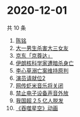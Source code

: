 # 2020-12-01

共 10 条

<!-- BEGIN -->
<!-- 最后更新时间 Tue Dec 01 2020 07:03:41 GMT+0800 (CST) -->
1. [陈铭](https://www.zhihu.com/search?q=陈铭)
1. [大一男生杀害大三女友](https://www.zhihu.com/search?q=锦江学院)
1. [京东「京尊达」](https://www.zhihu.com/search?q=京尊达)
1. [伊朗核科学家遭暗杀身亡](https://www.zhihu.com/search?q=伊朗核科学家)
1. [李心草溺亡案维持原判](https://www.zhihu.com/search?q=李心草)
1. [演员请就位2](https://www.zhihu.com/search?q=演员请就位2)
1. [网传虾米音乐将关闭](https://www.zhihu.com/search?q=虾米音乐)
1. [禁止电子设备声音外放](https://www.zhihu.com/search?q=上海地铁)
1. [我国超 2.5 亿人脱发](https://www.zhihu.com/search?q=脱发)
1. [《吞噬星空》动画](https://www.zhihu.com/search?q=吞噬星空)
<!-- END -->
